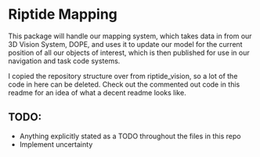 # Riptide Mapping
This package will handle our mapping system, which takes data in from our 3D Vision System, DOPE, and uses it to update our model for the current position of all our objects of interest, which is then published for use in our navigation and task code systems.

I copied the repository structure over from riptide_vision, so a lot of the code in here can be deleted. Check out the commented out code in this readme for an idea of what a decent readme looks like.

## TODO: 
- Anything explicitly stated as a TODO throughout the files in this repo 
- Implement uncertainty

<!-- 

# The Riptide Vision Package
This package handles all-things image processing (except for YOLO, which is handled separately).

## Source Code (src/)

### Active ROS Nodes
#### hud
This node reads in camera footage and adds a heads-up-display (split into two sections above the image) so we can view critical state information while viewing camra footage. The upper section displays the state and commands for: roll, pitch, yaw, and depth. The lower section displays the state and commands for: linear acceleration.
* Input Topics: /<camera_name>/image_undistorted, or /darknet_ros/detection_image
* Output Topics: /<camera_name>/image_hud, or /darknet_ros/image_hud
#### yolo_processor
This node reads in the bounding box data from darknet and outputs the same type of message, but with bounding box info pertaining ONLY to the desired task at hand.
* Input Topics: /darknet_ros/bounding_boxes, /task/info
* Output Topics: /task/bboxes, /task/low_detections
#### object_processor
This node reads in data from yolo_processor and outputs specific information about the bounding box (width, height, and center) for the alignment_controller. Without known our position, we were forced to create an controller that aligns the vehicle to a detected object.
* Input Topics: /task/bboxes, /stereo/left/image_undistorted, /task/info, /command/alignment
* Output Topics: /state/object

### Utility ROS Nodes
#### extract_video
This node converts video footage from a ROS bag file to a .avi file. The launch file contains all of the required parameters, which are meant to be changed on a case-by-case basis.
* Input Topics: /<some_input_topic>
#### darknet_sim
This node was created to publish "dummy" darknet_ros data for the purposes of testing the yolo_processor and object_processor nodes. This node reads in the "dummy" data from a file called `tasks_sim.yaml` in the cfg/ folder.
* Output Topics: /darknet_ros/bounding_boxes
-->
